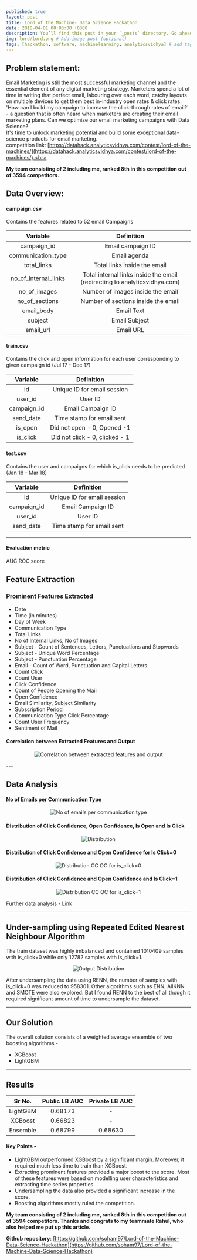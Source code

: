 ```yaml
---
published: true
layout: post
title: Lord of the Machine- Data Science Hackathon
date: 2018-04-01 00:00:00 +0300
description: You’ll find this post in your `_posts` directory. Go ahead and edit it and re-build the site to see your changes. # Add post description (optional)
img: lord/lord.png # Add image post (optional)
tags: [hackathon, software, machinelearning, analyticsvidhya] # add tag
---
```

## Problem statement:
Email Marketing is still the most successful marketing channel and the essential element of any digital marketing strategy. Marketers spend a lot of time in writing that perfect email, labouring over each word, catchy layouts on multiple devices to get them best in-industry open rates & click rates. 'How can I build my campaign to increase the click-through rates of email?' - a question that is often heard when marketers are creating their email marketing plans. Can we optimize our email marketing campaigns with Data Science? <br>
It's time to unlock marketing potential and build some exceptional data-science products for email marketing. <br>
competition link: [https://datahack.analyticsvidhya.com/contest/lord-of-the-machines/](https://datahack.analyticsvidhya.com/contest/lord-of-the-machines/).<br>

<b> My team consisting of 2 including me, ranked 8th in this competition out of 3594 competitors. </b>

## Data Overview:
#### campaign.csv

Contains the features related to 52 email Campaigns

| Variable | Definition |
|:--:|:-------:|
| campaign_id | Email campaign ID |
| communication_type | Email agenda |
| total_links | Total links inside the email |
| no_of_internal_links | Total internal links inside the email (redirecting to analyticsvidhya.com) |
| no_of_images | Number of images inside the email |
| no_of_sections | Number of sections inside the email |
| email_body | Email Text |
| subject | Email Subject |
| email_url | Email URL |


#### train.csv

Contains the click and open information for each user corresponding to given campaign id (Jul 17 - Dec 17)

| Variable | Definition |
|:--:|:-------:|
| id | Unique ID for email session |
| user_id | User ID |
| campaign_id | Email Campaign ID |
| send_date | Time stamp for email sent |
| is_open | Did not open - 0, Opened -1 |
| is_click | Did not click - 0, clicked - 1 |


#### test.csv

Contains the user and campaigns for which is_click needs to be predicted (Jan 18 - Mar 18)

| Variable | Definition |
|:--:|:-------:|
| id | Unique ID for email session |
| campaign_id | Email Campaign ID |
| user_id | User ID
| send_date | Time stamp for email sent |


---

#### Evaluation metric
AUC ROC score

## Feature Extraction

### Prominent Features Extracted
- Date 
- Time (in minutes)
- Day of Week
- Communication Type
- Total Links
- No of Internal Links, No of Images
- Subject - Count of Sentences, Letters, Punctuations and Stopwords
- Subject - Unique Word Percentage
- Subject - Punctuation Percentage
- Email - Count of Word, Punctuation and Capital Letters
- Count Click
- Count User
- Click Confidence
- Count of People Opening the Mail
- Open Confidence
- Email Similarity, Subject Similarity
- Subscription Period
- Communication Type Click Percentage
- Count User Frequency
- Sentiment of Mail

#### Correlation between Extracted Features and Output

<p align="center">
<img src="{{site.baseurl}}/assets/img/lord/corr.png" alt="Correlation between extracted features and output"/>
</p>
---

## Data Analysis

#### No of Emails per Communication Type 

<p align="center">
<img src="{{site.baseurl}}/assets/img/lord/comm_type.png" alt="No of emails per communication type"/>
</p>

#### Distribution of Click Confidence, Open Confidence, Is Open and Is Click

<p align="center">
<img src="{{site.baseurl}}/assets/img/lord/co_dist.png" alt="Distribution"/>
</p>

#### Distribution of Click Confidence and Open Confidence for Is Click=0

<p align="center">
<img src="{{site.baseurl}}/assets/img/lord/ccoc_is0.png" alt="Distribution CC OC for is_click=0"/>
</p>

#### Distribution of Click Confidence and Open Confidence and Is Click=1

<p align="center">
<img src="{{site.baseurl}}/assets/img/lord/ccoc_is1.png" alt="Distribution CC OC for is_click=1"/>
</p>

Further data analysis - <a href="https://github.com/soham97/Lord-of-the-Machine-Data-Science-Hackathon/blob/master/eda.ipynb">Link</a><br>


---

## Under-sampling using Repeated Edited Nearest Neighbour Algorithm

The train dataset was highly imbalanced and contained 1010409 samples with is_click=0 while only 12782 samples with is_click=1.

<p align="center">
<img src="{{site.baseurl}}/assets/img/lord/output.png" alt="Output Distribution"/>
</p>

After undersampling the data using RENN, the number of samples with is_click=0 was reduced to 958301. Other algorithms such as ENN, AllKNN and SMOTE were also explored. But I found RENN to the best of all though it required significant amount of time to undersample the dataset.


---

## Our Solution

The overall solution consists of a weighted average ensemble of two boosting algorithms -
- XGBoost
- LightGBM


---

## Results

| Sr No. | Public LB AUC | Private LB AUC |
|:----:|:----:|:------:|
| LightGBM | 0.68173 | - |
| XGBoost | 0.66823 | - |
| Ensemble | 0.68799 | 0.68630 |

#### Key Points - 

- LightGBM outperformed XGBoost by a significant margin. Moreover, it required much less time to train than XGBoost. 
- Extracting prominent features provided a major boost to the score. Most of these features were based on modelling user characteristics and extracting time series properties.
- Undersampling the data also provided a significant increase in the score.
- Boosting algorithms mostly ruled the competition.


<b> My team consisting of 2 including me, ranked 8th in this competition out of 3594 competitors. Thanks and congrats to my teammate Rahul, who also helped me put up this article.</b>

<b>Github repository</b>: [https://github.com/soham97/Lord-of-the-Machine-Data-Science-Hackathon](https://github.com/soham97/Lord-of-the-Machine-Data-Science-Hackathon)
